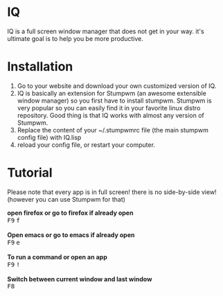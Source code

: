 IQ
==

IQ is a full screen window manager that does not get in your way. it's ultimate goal is to help you be more productive.


Installation
============

1. Go to your website and download your own customized version of IQ.
2. IQ is basically an extension for Stumpwm (an awesome extensible window manager) so you first have to install stumpwm. Stumpwm is very popular so you can easily find it in your favorite linux distro repository. Good thing is that IQ works with almost any version of Stumpwm.
3. Replace the content of your ~/.stumpwmrc file (the main stumpwm config file) with IQ.lisp
4. reload your config file, or restart your computer.


Tutorial
=========

Please note that every app is in full screen! there is no side-by-side view!  (however you can use Stumpwm for that)

<b>open firefox or go to firefox if already open</b>
<br/>
<kbd>F9</kbd> <kbd>f</kbd> 
<br/><br/>
<b>Open emacs or go to emacs if already open</b>
<br/>
<kbd>F9</kbd> <kbd>e</kbd> 
<br/><br/>
<b>To run a command or open an app</b> 
<br/>
<kbd>F9</kbd> <kbd>!</kbd> 
<br/><br/>
<b>Switch between current window and last window</b> 
<br/>
<kbd>F8</kbd>


 
 


 
















